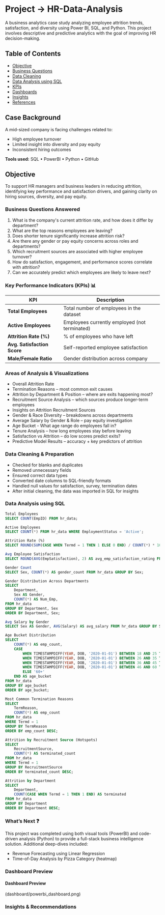 # Project -> HR-Data-Analysis
A business analytics case study analyzing employee attrition trends, satisfaction, and diversity using Power BI, SQL, and Python. This project involves descriptive and predictive analytics with the goal of improving HR decision-making.

## Table of Contents
- [Objective](#objective)
- [Business Questions](#business-questions-answered)
- [Data Cleaning](#data-cleaning--preparation)
- [Data Analysis using SQL](#data-analysis-using-sql)
- [KPIs](#key-performance-indicators-kpis)
- [Dashboards](#dashboard-preview)
- [Insights](#key-insights--recommendations)
- [References](#references)

## Case Background  
A mid-sized company is facing challenges related to:

- High employee turnover
- Limited insight into diversity and pay equity
- Inconsistent hiring outcomes
  
**Tools used:** SQL • PowerBI • Python • GitHub

## Objective
To support HR managers and business leaders in reducing attrition, identifying key performance and satisfaction drivers, and gaining clarity on hiring sources, diversity, and pay equity.

### Business Questions Answered
1. What is the company's current attrition rate, and how does it differ by department?
2. What are the top reasons employees are leaving?
3. Does shorter tenure significantly increase attrition risk?
4. Are there any gender or pay equity concerns across roles and departments?
5. Which recruitment sources are associated with higher employee turnover?
6. How do satisfaction, engagement, and performance scores correlate with attrition?
7. Can we accurately predict which employees are likely to leave next?

### Key Performance Indicators (KPIs) 📊
| KPI                                  | Description                                      |
| ------------------------------------ | ------------------------------------------------ |
| **Total Employees**                  | Total number of employees in the dataset         |
| **Active Employees**                 | Employees currently employed (not terminated)    |
| **Attrition Rate (%)**               | % of employees who have left                     |
| **Avg. Satisfaction Score**          | Self-reported employee satisfaction              |
| **Male/Female Ratio**                | Gender distribution across company               |

### Areas of Analysis & Visualizations
- Overall Attrition Rate
- Termination Reasons – most common exit causes
- Attrition by Department & Position – where are exits happening most?
- Recruitment Source Analysis – which sources produce longer-term employees
- Insights on Attrition Recruitment Sources
- Gender & Race Diversity – breakdowns across departments
- Average Salary by Gender & Role – pay equity investigation
- Age Bucket - What age range do employees fall in?
- Tenure Analysis – how long employees stay before leaving
- Satisfaction vs Attrition – do low scores predict exits?
- Predictive Model Results – accuracy + key predictors of attrition

### Data Cleaning & Preparation
- Checked for blanks and duplicates
- Removed unnecessary fields
- Ensured correct data types
- Converted date columns to SQL-friendly formats
- Handled null values for satisfaction, survey, termination dates
- After initial cleaning, the data was imported in SQL for insights

### Data Analysis using SQL
```sql
Total Employees
SELECT COUNT(EmpID) FROM hr_data;
```
```sql
Active Employees
SELECT COUNT(*) FROM hr_data WHERE EmploymentStatus = 'Active';
```
```sql
Attrition Rate (%)
SELECT ROUND(SUM(CASE WHEN Termd = 1 THEN 1 ELSE 0 END) / COUNT(*) * 100, 2) AS attrition_rate FROM hr_data;
```
```sql
Avg Employee Satisfaction
SELECT ROUND(AVG(EmpSatisfaction), 2) AS avg_emp_satisfaction_rating FROM hr_data;
```
```sql
Gender Count
SELECT Sex, COUNT(*) AS gender_count FROM hr_data GROUP BY Sex;
```
```sql
Gender Distribution Across Departments
SELECT 
    Department,
    Sex AS Gender,
    COUNT(*) AS Num_Emp,
FROM hr_data
GROUP BY Department, Sex
ORDER BY Department, Sex;
```
```sql
Avg Salary by Gender
SELECT Sex AS Gender, AVG(Salary) AS avg_salary FROM hr_data GROUP BY Sex;
```
```sql
Age Bucket Distribution
SELECT
    COUNT(*) AS emp_count,
    CASE 
        WHEN TIMESTAMPDIFF(YEAR, DOB, '2020-01-01') BETWEEN 18 AND 25 THEN '18-25'
        WHEN TIMESTAMPDIFF(YEAR, DOB, '2020-01-01') BETWEEN 26 AND 35 THEN '26-35'
        WHEN TIMESTAMPDIFF(YEAR, DOB, '2020-01-01') BETWEEN 36 AND 45 THEN '36-45'
        WHEN TIMESTAMPDIFF(YEAR, DOB, '2020-01-01') BETWEEN 46 AND 60 THEN '46-60'
        ELSE '60+'
    END AS age_bucket
FROM hr_data
GROUP BY age_bucket
ORDER BY age_bucket;
```
```sql
Most Common Termination Reasons
SELECT 
    TermReason, 
    COUNT(*) AS emp_count 
FROM hr_data 
WHERE Termd = 1 
GROUP BY TermReason 
ORDER BY emp_count DESC;
```
```sql
Attrition by Recruitment Source (Hotspots)
SELECT 
    RecruitmentSource,
    COUNT(*) AS terminated_count
FROM hr_data 
WHERE Termd = 1 
GROUP BY RecruitmentSource 
ORDER BY terminated_count DESC;
```
```sql
Attrition by Department
SELECT 
    Department, 
    COUNT(CASE WHEN Termd = 1 THEN 1 END) AS terminated
FROM hr_data
GROUP BY Department
ORDER BY Department DESC;
```
 
### What’s Next ❓
This project was completed using both visual tools (PowerBI) and code-driven analysis (Python) to provide a full-stack business intelligence solution.
Additional deep-dives included:
 - Revenue Forecasting using Linear Regression
 - Time-of-Day Analysis by Pizza Category (heatmap)
  
### Dashboard Preview

#### Dashboard Preview
(dashboard/powerbi_dashboard.png)




### Insights & Recommendations



